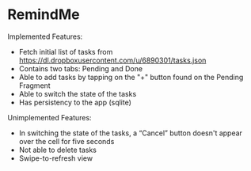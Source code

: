 # RemindMe

Implemented Features:
- Fetch initial list of tasks from https://dl.dropboxusercontent.com/u/6890301/tasks.json
- Contains two tabs: Pending and Done
- Able to add tasks by tapping on the "+" button found on the Pending Fragment
- Able to switch the state of the tasks
- Has persistency to the app (sqlite)

Unimplemented Features:
- In switching the state of the tasks, a “Cancel” button doesn't appear over the cell for five seconds
- Not able to delete tasks
- Swipe-to-refresh view
